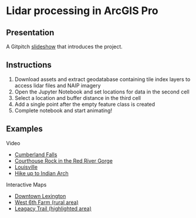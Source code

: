 # Lidar processing in ArcGIS Pro

## Presentation

A Gitpitch [slideshow](https://gitpitch.com/boydx/lidar-processing#/) that introduces the project.

## Instructions

1. Download assets and extract geodatabase containing tile index layers to access lidar files and NAIP imagery
2. Open the Jupyter Notebook and set locations for data in the second cell
4. Select a location and buffer distance in the third cell
3. Add a single point after the empty feature class is created
5. Complete notebook and start animating!

## Examples

Video

* [Cumberland Falls](https://vimeo.com/329365129)
* [Courthouse Rock in the Red River Gorge](https://vimeo.com/334746353)
* [Louisville](https://vimeo.com/301603400)
* [Hike up to Indian Arch](https://youtu.be/nFV8ftGN0aM)

Interactive Maps

* [Downtown Lexington](https://outragegis.com/pointclouds/lex/)
* [West 6th Farm (rural area)](https://outragegis.com/pointclouds/w6/)
* [Leagacy Trail (highlighted area)](https://outragegis.com/pointclouds/legacy/)

